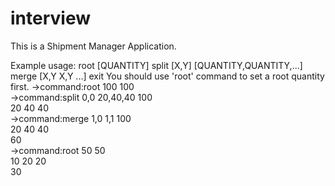 # interview
This is a Shipment Manager Application.

Example usage:
root [QUANTITY]
split [X,Y] [QUANTITY,QUANTITY,...]
merge [X,Y X,Y ...]
exit
You should use 'root' command to set a root quantity first.
->command:root 100
  100  
->command:split 0,0 20,40,40
        100        
  20    40    40  
->command:merge 1,0 1,1
        100        
    20        40      40  
    60    
->command:root 50
        50        
    10        20      20  
    30   

